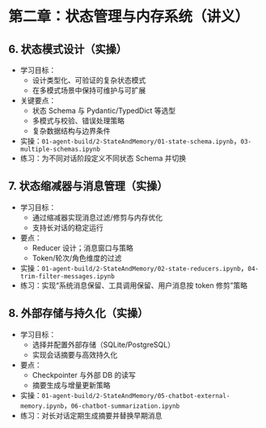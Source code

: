 # 第二章：状态管理与内存系统（讲义）

## 6. 状态模式设计（实操）
- 学习目标：
  - 设计类型化、可验证的复杂状态模式
  - 在多模式场景中保持可维护与可扩展
- 关键要点：
  - 状态 Schema 与 Pydantic/TypedDict 等选型
  - 多模式与校验、错误处理策略
  - 复杂数据结构与边界条件
- 实操：`01-agent-build/2-StateAndMemory/01-state-schema.ipynb`，`03-multiple-schemas.ipynb`
- 练习：为不同对话阶段定义不同状态 Schema 并切换

## 7. 状态缩减器与消息管理（实操）
- 学习目标：
  - 通过缩减器实现消息过滤/修剪与内存优化
  - 支持长对话的稳定运行
- 要点：
  - Reducer 设计；消息窗口与策略
  - Token/轮次/角色维度的过滤
- 实操：`01-agent-build/2-StateAndMemory/02-state-reducers.ipynb`，`04-trim-filter-messages.ipynb`
- 练习：实现“系统消息保留、工具调用保留、用户消息按 token 修剪”策略

## 8. 外部存储与持久化（实操）
- 学习目标：
  - 选择并配置外部存储（SQLite/PostgreSQL）
  - 实现会话摘要与高效持久化
- 要点：
  - Checkpointer 与外部 DB 的读写
  - 摘要生成与增量更新策略
- 实操：`01-agent-build/2-StateAndMemory/05-chatbot-external-memory.ipynb`，`06-chatbot-summarization.ipynb`
- 练习：对长对话定期生成摘要并替换早期消息

